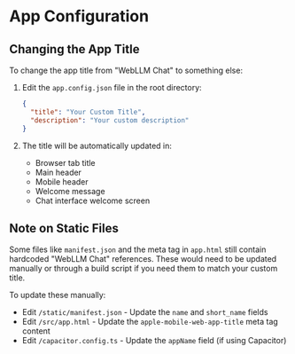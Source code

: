 # App Configuration

## Changing the App Title

To change the app title from "WebLLM Chat" to something else:

1. Edit the `app.config.json` file in the root directory:
   ```json
   {
     "title": "Your Custom Title",
     "description": "Your custom description"
   }
   ```

2. The title will be automatically updated in:
   - Browser tab title
   - Main header
   - Mobile header
   - Welcome message
   - Chat interface welcome screen

## Note on Static Files

Some files like `manifest.json` and the meta tag in `app.html` still contain hardcoded "WebLLM Chat" references. These would need to be updated manually or through a build script if you need them to match your custom title.

To update these manually:
- Edit `/static/manifest.json` - Update the `name` and `short_name` fields
- Edit `/src/app.html` - Update the `apple-mobile-web-app-title` meta tag content
- Edit `/capacitor.config.ts` - Update the `appName` field (if using Capacitor)
